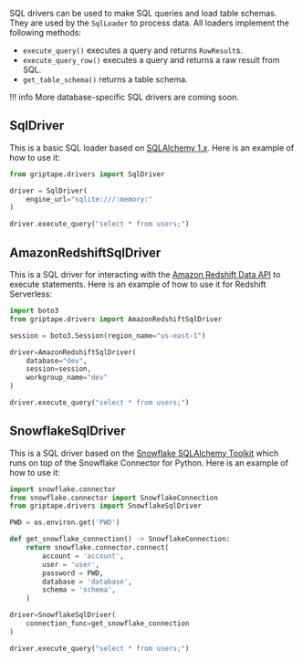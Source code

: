 SQL drivers can be used to make SQL queries and load table schemas. They are used by the `SqlLoader` to process data. All loaders implement the following methods:

* `execute_query()` executes a query and returns `RowResult`s.
* `execute_query_row()` executes a query and returns a raw result from SQL.
* `get_table_schema()` returns a table schema.

!!! info
    More database-specific SQL drivers are coming soon.

## SqlDriver

This is a basic SQL loader based on [SQLAlchemy 1.x](https://docs.sqlalchemy.org/en/14/). Here is an example of how to use it:

```python
from griptape.drivers import SqlDriver

driver = SqlDriver(
    engine_url="sqlite:///:memory:"
)

driver.execute_query("select * from users;")
```

## AmazonRedshiftSqlDriver

This is a SQL driver for interacting with the [Amazon Redshift Data API](https://docs.aws.amazon.com/redshift-data/latest/APIReference/Welcome.html) 
to execute statements. Here is an example of how to use it for Redshift Serverless:

```python
import boto3
from griptape.drivers import AmazonRedshiftSqlDriver

session = boto3.Session(region_name="us-east-1")

driver=AmazonRedshiftSqlDriver(
    database="dev",
    session=session,
    workgroup_name="dev"
)

driver.execute_query("select * from users;")
```

## SnowflakeSqlDriver

This is a SQL driver based on the [Snowflake SQLAlchemy Toolkit](https://docs.snowflake.com/en/developer-guide/python-connector/sqlalchemy) which runs on top of the Snowflake Connector for Python. Here is an example of how to use it:

```python
import snowflake.connector
from snowflake.connector import SnowflakeConnection
from griptape.drivers import SnowflakeSqlDriver

PWD = os.environ.get('PWD')

def get_snowflake_connection() -> SnowflakeConnection:
    return snowflake.connector.connect(
        account = 'account',
        user = 'user',
        password = PWD,
        database = 'database',
        schema = 'schema',
    )

driver=SnowflakeSqlDriver(
    connection_func=get_snowflake_connection
)

driver.execute_query("select * from users;")
```